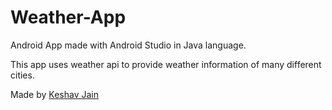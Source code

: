 # Weather-App
Android App made with Android Studio in Java language.

This app uses weather api to provide weather information of many different cities.

Made by [Keshav Jain](https://github.com/keshavjain235)
